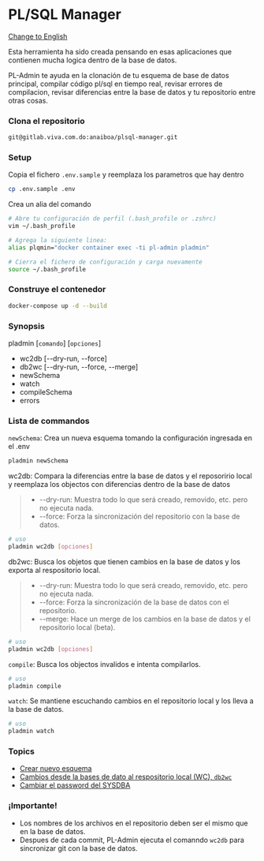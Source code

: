 # PL/SQL Manager
[Change to English](../README.md)

Esta herramienta ha sido creada pensando en esas aplicaciones que contienen mucha logica dentro de la base de datos.

PL-Admin te ayuda en la clonación de tu esquema de base de datos principal, compilar código pl/sql en tiempo real, revisar errores de compilacion, revisar diferencias entre la base de datos y tu repositorio entre otras cosas.

### Clona el repositorio
```sh
git@gitlab.viva.com.do:anaiboa/plsql-manager.git
```

### Setup
Copia el fichero `.env.sample` y reemplaza los parametros que hay dentro
```sh
cp .env.sample .env
```

Crea un alia del comando
```sh
# Abre tu configuración de perfil (.bash_profile or .zshrc)
vim ~/.bash_profile

# Agrega la siguiente linea:
alias plqmin="docker container exec -ti pl-admin pladmin"

# Cierra el fichero de configuración y carga nuevamente
source ~/.bash_profile
```

### Construye el contenedor
```sh
docker-compose up -d --build
```

### Synopsis
pladmin [`comando`] [`opciones`]
- wc2db [--dry-run, --force]
- db2wc [--dry-run, --force, --merge]
- newSchema
- watch
- compileSchema
- errors


### Lista de commandos
`newSchema`: Crea un nueva esquema tomando la configuración ingresada en el .env
```sh
pladmin newSchema
```

wc2db: Compara la diferencias entre la base de datos y el reposoririo local y reemplaza los objectos con diferencias dentro de la base de datos
> - --dry-run: Muestra todo lo que será creado, removido, etc. pero no ejecuta nada.
> - --force: Forza la sincronización del repositorio con la base de datos.

```sh
# uso
pladmin wc2db [opciones]
```

db2wc: Busca los objetos que tienen cambios en la base de datos y los exporta al respositorio local.
> - --dry-run: Muestra todo lo que será creado, removido, etc. pero no ejecuta nada.
> - --force: Forza la sincronización de la base de datos con el repositorio.
> - --merge: Hace un merge de los cambios en la base de datos y el repositorio local (beta). 
```sh
# uso
pladmin wc2db [opciones]
```

`compile`: Busca los objectos invalidos e intenta compilarlos.
```sh
# uso
pladmin compile
```

`watch`: Se mantiene escuchando cambios en el repositorio local y los lleva a la base de datos.
```sh
# uso
pladmin watch
```

### Topics
- [Crear nuevo esquema](new-shcema-es.md)
- [Cambios desde la bases de dato al respositorio local (WC), `db2wc`](wc2db-es.md)
- [Cambiar el password del SYSDBA](change-sys-password-es.md)

### ¡Importante!
- Los nombres de los archivos en el repositorio deben ser el mismo que en la base de datos.
- Despues de cada commit, PL-Admin ejecuta el comanndo `wc2db` para sincronizar git con la base de datos.
